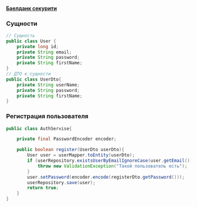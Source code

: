#### [Баелданк секурити](https://www.baeldung.com/security-spring)
### Сущности
~~~java
// Сущность 
public class User {
	private long id;
	private String email;
	private String password;
	private String firstName;
}
// ДТО к сущности
public class UserDto{
	private String userName;
	private String password;
	private String firstName;
}
~~~

### Регистрация пользователя
~~~java
public class AuthServise{

	private final PasswordEncoder encoder;

	public boolean register(UserDto userDto){
		User user = userMapper.toEntity(userDto);  
		if (userRepository.existsUserByEmailIgnoreCase(user.getEmail())){  
		    throw new ValidationException("Такой пользователь есть");  
		}  
		user.setPassword(encoder.encode(registerDto.getPassword()));  
		userRepository.save(user);
		return true;
	}
}
~~~

